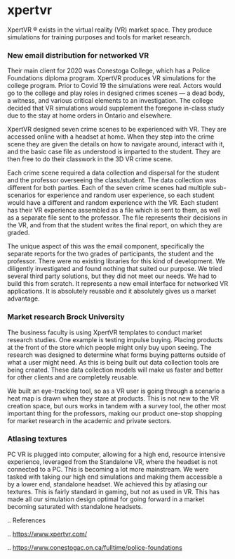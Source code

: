 xpertvr
==============


XpertVR &reg; exists in the virtual reality (VR) market space.
They produce simulations for training purposes and tools for market research.

### New email distribution for networked VR

Their main client for 2020 was Conestoga College,
which has a Police Foundations diploma program.
XpertVR produces VR simulations for the college program.
Prior to Covid 19 the simulations were real.
Actors would go to the college and play roles in designed crimes scenes
&mdash;
a dead body,
a witness,
and various critical elements to an investigation.
The college decided that VR simulations would supplement the foregone in-class study due to the stay at home orders in Ontario and elsewhere.

XpertVR designed seven crime scenes to be experienced with VR.
They are accessed online with a headset at home.
When they step into the crime scene they are given the details on how to navigate around,
interact with it,
and the basic case file as understood is imparted to the student.
They are then free to do their classwork in the 3D VR crime scene.

Each crime scene required a data collection and dispersal for the student and the professor overseeing the class/student.
The data collection was different for both parties.
Each of the seven crime scenes had multiple sub-scenarios for experience and random user experience,
so each student would have a different and random experience with the VR.
Each student has their VR experience assembled as a file which is sent to them,
as well as a separate file sent to the professor.
The file represents their decisions in the VR,
and from that the student writes the final report,
on which they are graded.

The unique aspect of this was the email component,
specifically the separate reports for the two grades of participants,
the student and the professor.
There were no existing libraries for this kind of development.
We diligently investigated and found nothing that suited our purpose.
We tried several third party solutions,
but they did not meet our needs.
We had to build this from scratch.
It represents a new email interface for networked VR applications.
It is absolutely reusable and it absolutely gives us a market advantage.

### Market research Brock University

The business faculty is using XpertVR templates to conduct market research studies.
One example is testing impulse buying.
Placing products at the front of the store which people might only buy upon seeing.
The research was designed to determine what forms buying patterns outside of what a user might need.
As this is being built out data collection tools are being created.
These data collection models will make us faster and better for other clients and are completely reusable.

We built an eye-tracking tool,
so as a VR user is going through a scenario a heat map is drawn when they stare at products.
This is not new to the VR creation space,
but ours works in tandem with a survey tool,
the other most important thing for the professors,
making our product one-stop shopping for market research in the academic and private sectors.

### Atlasing textures


PC VR is plugged into computer,
allowing for a high end,
resource intensive experience,
leveraged from the
Standalone VR,
where the headset is not connected to a PC.
This is becoming a lot more mainstream.
We were tasked with taking our high end simulations and making them accessible a by a lower end,
standalone headset.
We achieved this by atlasing our textures.
This is fairly standard in gaming,
but not as used in VR.
This has made all our simulation design optimal for going forward in a market becoming saturated with standalone headsets.






















.. References

.. https://www.xpertvr.com/

.. https://www.conestogac.on.ca/fulltime/police-foundations
